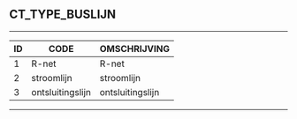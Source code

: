 ## CT_TYPE_BUSLIJN

***



|ID                              	|CODE          	|OMSCHRIJVING|
|------                          	|----          	|-----    |
|1|R-net|R-net|
|2|stroomlijn|stroomlijn|
|3|ontsluitingslijn|ontsluitingslijn|



***

